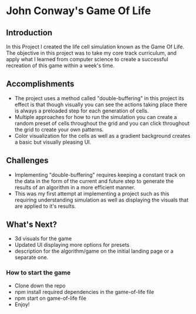 # John Conway's Game Of Life
## Introduction
In this Project I created the life cell simulation known as the Game Of Life. The objective in this project was to take my core track curriculum, and apply what I learned from computer science to create a successful recreation of this game within a week's time.

## Accomplishments
- The project uses a method called "double-buffering" in this project its effect is that though visually you can see the actions taking place there is always a preloaded step for each generation of cells.
- Multiple approaches for how to run the simulation you can create a random preset of cells throughout the grid and you can click throughout the grid to create your own patterns.
- Color visualization for the cells as well as a gradient background creates a basic but visually pleasing UI.

## Challenges
- Implementing "double-buffering" requires keeping a constant track on the data in the form of the current and future step to generate the results of an algorithm in a more efficient manner.
- This was my first attempt at implementing a project such as this requiring understanding simulation as well as displaying the visuals that are applied to it's results.

## What's Next?
- 3d visuals for the game
- Updated UI displaying more options for presets 
- description for the algorithm/game on the initial landing page or a separate one.

### How to start the game
- Clone down the repo
- npm install required dependencies in the game-of-life file
- npm start on game-of-life file
- Enjoy! 
